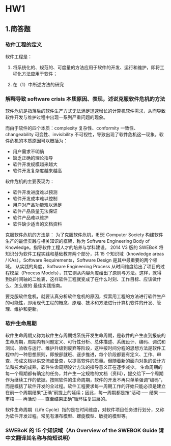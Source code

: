 # HW1
## 1.简答题
### 软件工程的定义
软件工程是：
1. 将系统化的、规范的、可度量的方法应用于软件的开发、运行和维护，即将工程化方法应用于软件；

2. 在（1）中所述方法的研究
### 解释导致 software crisis 本质原因、表现，述说克服软件危机的方法
软件危机是指落后的软件生产方式无法满足迅速增长的计算机软件需求，从而导致软件开发与维护过程中出现一系列严重问题的现象。

而由于软件的四个本质：complexity 复杂性、conformity 一致性、changeability 可变性、invisibility 不可视性，导致出现了软件危机这一现象。软件危机的本质原因可以概括为：
- 用户需求不明确
- 缺乏正确的理论指导
- 软件开发规模越来越大
- 软件开发复杂度越来越高

软件危机的主要表现为：
- 软件开发进度难以预测
- 软件开发成本难以控制
- 用户对产品功能难以满足
- 软件产品质量无法保证
- 软件产品难以维护
- 软件缺少适当的文档资料

克服软件危机的方法是：
为了克服软件危机，IEEE Computer Society 构建软件生产的最佳实践与相关知识的框架，称为 Software Engineering Body of Knowledge。指导软件工程人才的培养与学科建设。
2014 V3 版的 SWEBoK 将知识分为软件工程实践和基础教育两个部分，共 15 个知识域（knowledge areas / KAs）。Software Requirements，Software Design 是其中最重要的两个领域。
从实践的角度，Software Engineering Process 从时间维度给出了项目的过程模型（Process Models），其它则从内容角度给出了原则与方法。这样，就得到沿时间轴的二维表，这样软件工程就变成了在什么时刻、工作目标、应该做什么、怎么做的 最佳实践指南。

要克服软件危机，就要认真分析软件危机的原因，探索用工程的方法进行软件生产的可能性，即用现代工程的概念、原理、技术和方法进行计算机软件的开发、管理、维护和更新。 

### 软件生命周期
软件生命周期又称为软件生存周期或系统开发生命周期，是软件的产生直到报废的生命周期，周期内有问题定义、可行性分析、总体描述、系统设计、编码、调试和测试、验收与运行、维护升级到废弃等阶段，这种按时间分程的思想方法是软件工程中的一种思想原则，即按部就班、逐步推进，每个阶段都要有定义、工作、审查、形成文档以供交流或备查，以提高软件的质量。但随着新的面向对象的设计方法和技术的成熟，软件生命周期设计方法的指导意义正在逐步减少。 生命周期的每一个周期都有确定的任务，并产生一定规格的文档（资料），提交给下一个周期作为继续工作的依据。按照软件的生命周期，软件的开发不再只单单强调“编码”，而是概括了软件开发的全过程。软件工程要求每一周期工作的开始只能必须是建立在前一个周期结果“正确”前提上的延续；因此，每一周期都是按“活动 ── 结果 ── 审核 ── 再活动 ── 直至结果正确”循环往复进展的。

软件生命周期（Life Cycle）指的是在时间维度，对软件项目任务进行划分，又称为软件开发过程。常见有瀑布模型、螺旋模型、敏捷的模型等。

### SWEBoK 的 15 个知识域（An Overview of the SWEBOK Guide 请中文翻译其名称与简短说明）

